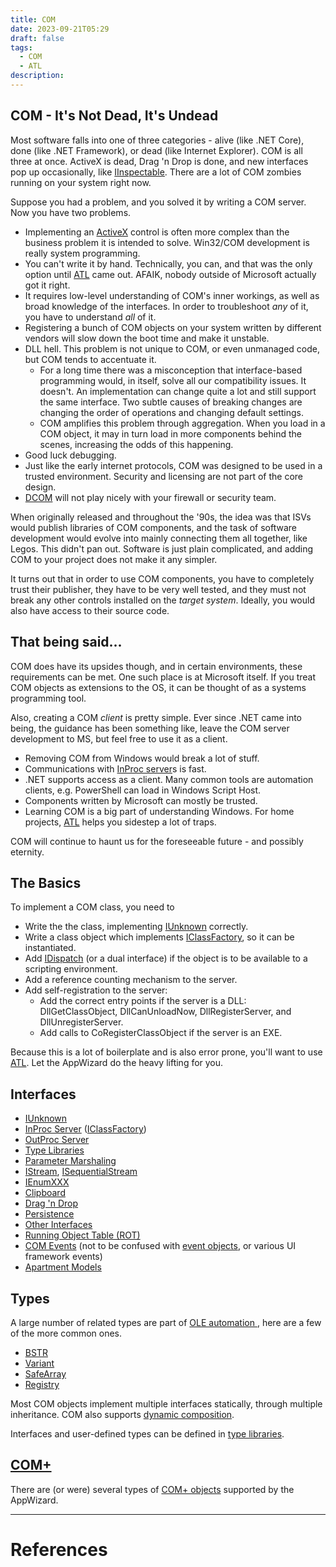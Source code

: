 ```yaml
---
title: COM
date: 2023-09-21T05:29
draft: false
tags:
  - COM
  - ATL
description:
---
```

## COM - It's Not Dead, It's Undead

Most software falls into one of three categories - alive (like .NET Core), done (like .NET Framework), or dead (like Internet Explorer).  COM is all three at once.  ActiveX is dead, Drag 'n Drop is done, and new interfaces pop up occasionally, like [IInspectable](/notes/).  There are a lot of COM zombies running on your system right now.

Suppose you had a problem, and you solved it by writing a COM server.  Now you have two problems.

- Implementing an [ActiveX](/notes/computer/microsoft/com/activex) control is often more complex than the business problem it is intended to solve.  Win32/COM development is really system programming.
- You can't write it by hand.  Technically, you can, and that was the only option until [ATL](/notes/computer/microsoft/com/atl) came out.  AFAIK, nobody outside of Microsoft actually got it right.
- It requires low-level understanding of COM's inner workings, as well as broad knowledge of the interfaces.  In order to troubleshoot _any_ of it, you have to understand _all_ of it.
- Registering a bunch of COM objects on your system written by different vendors will slow down the boot time and make it unstable.
- DLL hell.  This problem is not unique to COM, or even unmanaged code, but COM tends to accentuate it.
    - For a long time there was a misconception that interface-based programming would, in itself, solve all our compatibility issues.  It doesn't.  An implementation can change quite a lot and still support the same interface.  Two subtle causes of breaking changes are changing the order of operations and changing default settings.
    - COM amplifies this problem through aggregation.  When you load in a COM object, it may in turn load in more components behind the scenes, increasing the odds of this happening.
- Good luck debugging.
- Just like the early internet protocols, COM was designed to be used in a trusted environment.  Security and licensing are not part of the core design.
- [DCOM](/notes/computer/microsoft/com/dcom) will not play nicely with your firewall or security team.

When originally released and throughout the '90s, the idea was that ISVs would publish libraries of COM components, and the task of software development would evolve into mainly connecting them all together, like Legos.  This didn't pan out.  Software is just plain complicated, and adding COM to your project does not make it any simpler.

It turns out that in order to use COM components, you have to completely trust their publisher, they have to be very well tested, and they must not break any other controls installed on the _target system_.  Ideally, you would also have access to their source code.
## That being said...

COM does have its upsides though, and in certain environments, these requirements can be met.  One such place is at Microsoft itself.  If you treat COM objects as extensions to the OS, it can be thought of as a systems programming tool.

Also, creating a COM _client_ is pretty simple.  Ever since .NET came into being, the guidance has been something like, leave the COM server development to MS, but feel free to use it as a client.

- Removing COM from Windows would break a lot of stuff.
- Communications with [InProc server](/notes/computer/microsoft/com/apartment-models/inproc-server)s is fast.
- .NET supports access as a client.  Many common tools are automation clients, e.g. PowerShell can load in Windows Script Host.
- Components written by Microsoft can mostly be trusted.
- Learning COM is a big part of understanding Windows.  For home projects, [ATL](/notes/computer/microsoft/com/atl) helps you sidestep a lot of traps.

COM will continue to haunt us for the foreseeable future - and possibly eternity.
## The Basics

To implement a COM class, you need to

- Write the the class, implementing [IUnknown](/notes/computer/microsoft/com/iunknown) correctly.
- Write a class object which implements [IClassFactory](/notes/computer/microsoft/com/iclassfactory), so it can be instantiated.
- Add [IDispatch](/notes/) (or a dual interface) if the object is to be available to a scripting environment.
- Add a reference counting mechanism to the server.
- Add self-registration to the server:
    - Add the correct entry points if the server is a DLL: DllGetClassObject, DllCanUnloadNow, DllRegisterServer, and DllUnregisterServer.
    - Add calls to CoRegisterClassObject if the server is an EXE.

Because this is a lot of boilerplate and is also error prone, you'll want to use [ATL](/notes/computer/microsoft/com/atl).  Let the AppWizard do the heavy lifting for you.

## Interfaces

- [IUnknown](/notes/computer/microsoft/com/iunknown)
- [InProc Server](/notes/computer/microsoft/com/apartment-models/inproc-server) ([IClassFactory](https://learn.microsoft.com/en-us/windows/win32/api/unknwn/nn-unknwn-iclassfactory))
- [OutProc Server](/notes/computer/microsoft/com/apartment-models/outproc-server)
- [Type Libraries](/notes/computer/microsoft/com/type-libraries)
- [Parameter Marshaling](/notes/computer/microsoft/com/atl/parameter-marshaling)
- [IStream](https://learn.microsoft.com/en-us/windows/win32/api/objidl/nn-objidl-istream), [ISequentialStream](https://learn.microsoft.com/en-us/windows/win32/api/objidl/nn-objidl-isequentialstream)
- [IEnumXXX](/notes/computer/microsoft/com/ienumxxx)
- [Clipboard](/notes/computer/microsoft/com/clipboard)
- [Drag 'n Drop](/notes/computer/microsoft/com/drag-n-drop)
- [Persistence](/notes/computer/microsoft/com/persistence)
- [Other Interfaces](/notes/computer/microsoft/com/other-interfaces)
- [Running Object Table (ROT)](/notes/computer/microsoft/com/running-object-table-rot)
- [COM Events](/notes/computer/microsoft/com/com-events) (not to be confused with [event objects](https://learn.microsoft.com/en-us/windows/win32/sync/event-objects), or various UI framework events)
- [Apartment Models](/notes/computer/microsoft/com/apartment-models)
## Types

A large number of related types are part of  [OLE automation ](https://learn.microsoft.com/en-us/windows/win32/api/_automat/), here are a few of the more common ones.

- [BSTR](https://learn.microsoft.com/en-us/previous-versions/windows/desktop/automat/bstr)
- [Variant](/notes/computer/microsoft/com/variant)
- [SafeArray](/notes/computer/microsoft/com/safearray)
- [Registry](/notes/computer/microsoft/com/registry)

Most COM objects implement multiple interfaces statically, through multiple inheritance.  COM also supports [dynamic composition](/notes/computer/microsoft/com/dynamic-composition).

Interfaces and user-defined types can be defined in [type libraries](/notes/computer/microsoft/com/type-libraries).
## [COM+](/notes/computer/microsoft/com/com-plus)

There are (or were) several types of [COM+ objects](/notes/computer/microsoft/com/com-plus-objects) supported by the AppWizard.

---
# References


